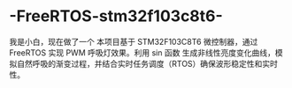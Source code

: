 # -FreeRTOS-stm32f103c8t6-
我是小白，现在做了一个 本项目基于 STM32F103C8T6 微控制器，通过 FreeRTOS 实现 PWM 呼吸灯效果。利用 sin 函数 生成非线性亮度变化曲线，模拟自然呼吸的渐变过程，并结合实时任务调度（RTOS）确保波形稳定性和实时性。
